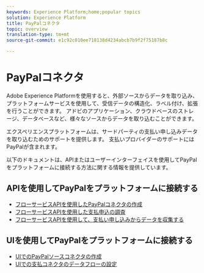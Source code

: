 ```yaml
---
keywords: Experience Platform;home;popular topics
solution: Experience Platform
title: PayPalコネクタ
topic: overview
translation-type: tm+mt
source-git-commit: e1c92c010ee718138d4234abcb7b9f2f75187b8c

---
```



# PayPalコネクタ

Adobe Experience Platformを使用すると、外部ソースからデータを取り込み、プラットフォームサービスを使用して、受信データの構造化、ラベル付け、拡張を行うことができます。 アドビのアプリケーション、クラウドベースのストレージ、データベースなど、様々なソースからデータを取り込むことができます。

エクスペリエンスプラットフォームは、サードパーティの支払い申し込みデータを取り込むためのサポートを提供します。 支払いプロバイダーのサポートにはPayPalが含まれます。

以下のドキュメントは、APIまたはユーザーインターフェイスを使用してPayPalをプラットフォームに接続する方法に関する情報を提供しています。

## APIを使用してPayPalをプラットフォームに接続する

- [フローサービスAPIを使用したPayPalコネクタの作成](../../tutorials/api/create/payments/paypal.md)
- [フローサービスAPIを使用した支払申込の調査](../../tutorials/api/explore/payments.md)
- [フローサービスAPIを使用して、支払い申し込みからデータを収集する](../../tutorials/api/collect/payments.md)

## UIを使用してPayPalをプラットフォームに接続する

- [UIでのPayPalソースコネクタの作成](../../tutorials/ui/create/payments/paypal.md)
- [UIでの支払コネクタのデータフローの設定](../../tutorials/ui/dataflow/payments.md)